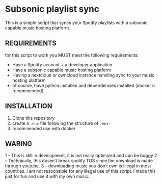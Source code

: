 # Subsonic playlist sync

This is a simple script that syncs your Spotify playlists with a subsonic capable music hosting platform.

## REQUIREMENTS
for this script to work you MUST meet the following requirements:
- Have a Spotify account + a developer application
- Have a subsonic capable music hosting platform
- Having a nextcloud or owncloud instance handling sync to your music hosting platform
- of course, have python installed and dependencies installed (docker is recommended)

## INSTALLATION
1. Clone this repository
2. create a `.env` file following the structure of `.env~`
3. recommended use with docker

## WARING
1 - This is still in development, it is not really optimized and can be buggy
2 - Technically, this dosen't break spotify TOS since the download is made through youtube.
3 - downloading music you don't own is illegal in most countries. I am not responsible for any illegal use of this script. I made this just for fun and use it with my own music.
